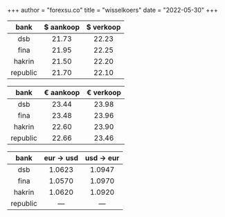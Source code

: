 +++
author = "forexsu.co"
title = "wisselkoers"
date = "2022-05-30"
+++

bank|$ aankoop|$ verkoop
:-----:|:-----:|:-----:
dsb  |21.73|22.23
fina  |21.95|22.25
hakrin  |21.50|22.20
republic  |21.70|22.10

bank|€ aankoop|€ verkoop
:-----:|:-----:|:-----:
dsb  |23.44|23.98
fina  |23.48|23.96
hakrin  |22.60|23.90
republic  |22.66|23.46

bank|eur → usd|usd → eur
:-----:|:-----:|:-----:
dsb  |1.0623|1.0947
fina  |1.0570|1.0970
hakrin  |1.0620|1.0920
republic  |—|—
